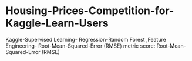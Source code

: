 # Housing-Prices-Competition-for-Kaggle-Learn-Users
Kaggle-Supervised Learning- Regression-Random Forest ,Feature Engineering- Root-Mean-Squared-Error (RMSE)  metric score:  Root-Mean-Squared-Error (RMSE) 
